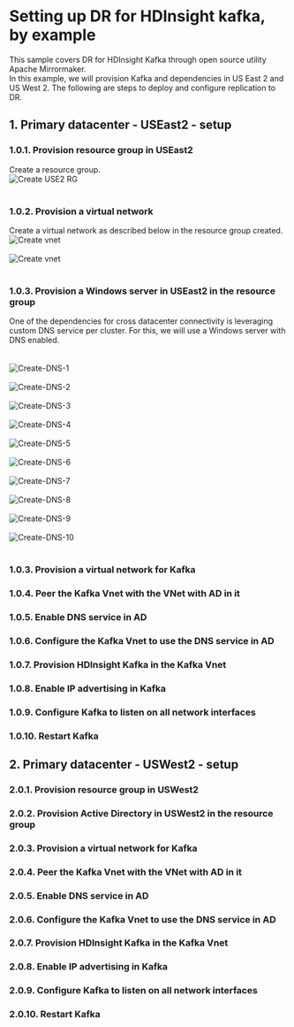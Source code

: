 # Setting up DR for HDInsight kafka, by example

This sample covers DR for HDInsight Kafka through open source utility Apache Mirrormaker.<br>
In this example, we will provision Kafka and dependencies in US East 2 and US West 2.  The following are steps to deploy and configure replication to DR.<br>

## 1.  Primary datacenter - USEast2 - setup

### 1.0.1. Provision resource group in USEast2
Create a resource group.<br>
![Create USE2 RG](images/1-create-rg.png)
<br><br>
### 1.0.2. Provision a virtual network
Create a virtual network as described below in the resource group created.<br>
![Create vnet](images/2-create-vnet-1.png)
<br><br>
![Create vnet](images/2-create-vnet-2.png)
<br><br>
### 1.0.3. Provision a Windows server in USEast2 in the resource group
One of the dependencies for cross datacenter connectivity is leveraging custom DNS service per cluster.  For this, we will use a Windows server with DNS enabled.  
<br><br>
![Create-DNS-1](images/3-create-windows-server-1.png)
<br><br>
![Create-DNS-2](images/3-create-windows-server-2.png)
<br><br>
![Create-DNS-3](images/3-create-windows-server-3.png)
<br><br>
![Create-DNS-4](images/3-create-windows-server-4.png)
<br><br>
![Create-DNS-5](images/3-create-windows-server-5.png)
<br><br>
![Create-DNS-6](images/3-create-windows-server-6.png)
<br><br>
![Create-DNS-7](images/3-create-windows-server-7.png)
<br><br>
![Create-DNS-8](images/3-create-windows-server-8.png)
<br><br>
![Create-DNS-9](images/3-create-windows-server-9.png)
<br><br>
![Create-DNS-10](images/3-create-windows-server-10.png)
<br><br>


### 1.0.3. Provision a virtual network for Kafka

### 1.0.4. Peer the Kafka Vnet with the VNet with AD in it

### 1.0.5. Enable DNS service in AD

### 1.0.6. Configure the Kafka Vnet to use the DNS service in AD

### 1.0.7. Provision HDInsight Kafka in the Kafka Vnet

### 1.0.8. Enable IP advertising in Kafka

### 1.0.9. Configure Kafka to listen on all network interfaces

### 1.0.10. Restart Kafka

## 2.  Primary datacenter - USWest2 - setup

### 2.0.1. Provision resource group in USWest2

### 2.0.2. Provision Active Directory in USWest2 in the resource group

### 2.0.3. Provision a virtual network for Kafka

### 2.0.4. Peer the Kafka Vnet with the VNet with AD in it

### 2.0.5. Enable DNS service in AD

### 2.0.6. Configure the Kafka Vnet to use the DNS service in AD

### 2.0.7. Provision HDInsight Kafka in the Kafka Vnet

### 2.0.8. Enable IP advertising in Kafka

### 2.0.9. Configure Kafka to listen on all network interfaces

### 2.0.10. Restart Kafka
